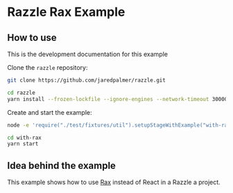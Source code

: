 # Razzle Rax Example

## How to use

<!-- START install generated instructions please keep comment here to allow auto update -->
<!-- DON'T EDIT THIS SECTION, INSTEAD RE-RUN yarn update-examples TO UPDATE -->
This is the development documentation for this example

Clone the `razzle` repository:

```bash
git clone https://github.com/jaredpalmer/razzle.git

cd razzle
yarn install --frozen-lockfile --ignore-engines --network-timeout 30000
```

Create and start the example:

```bash
node -e 'require("./test/fixtures/util").setupStageWithExample("with-rax", "with-rax", symlink=false, yarnlink=true, install=true, test=false);'

cd with-rax
yarn start
```
<!-- END install generated instructions please keep comment here to allow auto update -->

## Idea behind the example
This example shows how to use [Rax](https://github.com/alibaba/rax) instead of React
in a Razzle a project.
